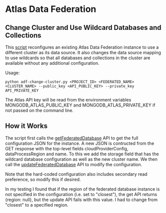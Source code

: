 # Atlas Data Federation
## Change Cluster and Use Wildcard Databases and Collections

This [script](adf-change-cluster.py) reconfigures an existing Atlas Data Federation instance to use a different cluster as its data source. It also changes the data source mapping to use wildcards so that all databases and collections in the cluster are available without any additional configuration.

Usage:
```
python adf-change-cluster.py <PROJECT_ID> <FEDERATED_NAME> <CLUSTER_NAME> --public_key <API_PUBLIC_KEY> --private_key API_PRIVATE_KEY
```

The Atlas API key will be read from the environment variables MONGODB_ATLAS_PUBLIC_KEY and MONGODB_ATLAS_PRIVATE_KEY if not passed on the command line.

## How it Works

The script first calls the [getFederatedDatabase](https://www.mongodb.com/docs/atlas/reference/api-resources-spec/v2/#tag/Data-Federation/operation/getFederatedDatabase) API to get the full configuration JSON for the instance. A new JSON is contructed from the GET response with the top-level fields cloudProviderConfig, dataProcessRegion and name. To this we add the storage field that has the wildcard database configuration as well as the new cluster name. We then call the [updateFederatedDatabase](https://www.mongodb.com/docs/atlas/reference/api-resources-spec/v2/#tag/Data-Federation/operation/updateFederatedDatabase) API to modify the configuration.

Note that the hard-coded configuration also includes secondary read preference, so modify this if desired.

In my testing I found that if the region of the federated database instance is not specified in the configuration (i.e. set to "closest"), the get API returns {region: null}, but the update API fails with this value. I had to change from "closest" to a specified region.

